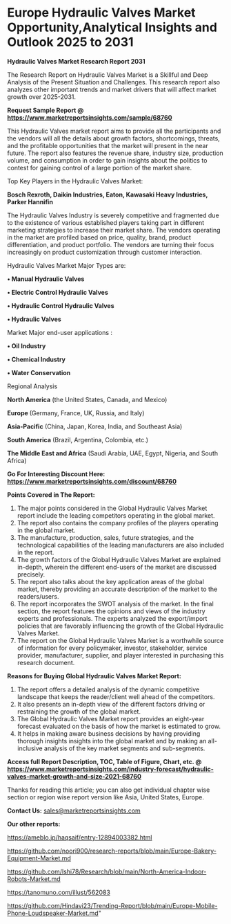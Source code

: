 # Europe Hydraulic Valves Market Opportunity,Analytical Insights and Outlook 2025 to 2031

<strong>Hydraulic Valves Market Research Report 2031</strong>

The Research Report on Hydraulic Valves Market is a Skillful and Deep Analysis of the Present Situation and Challenges. This research report also analyzes other important trends and market drivers that will affect market growth over 2025-2031.

<strong>Request Sample Report @ <a href=https://www.marketreportsinsights.com/sample/68760>https://www.marketreportsinsights.com/sample/68760</a></strong>

This Hydraulic Valves market report aims to provide all the participants and the vendors will all the details about growth factors, shortcomings, threats, and the profitable opportunities that the market will present in the near future. The report also features the revenue share, industry size, production volume, and consumption in order to gain insights about the politics to contest for gaining control of a large portion of the market share.

Top Key Players in the Hydraulic Valves Market:

<strong>Bosch Rexroth, Daikin Industries, Eaton, Kawasaki Heavy Industries, Parker Hannifin</strong>

The Hydraulic Valves Industry is severely competitive and fragmented due to the existence of various established players taking part in different marketing strategies to increase their market share. The vendors operating in the market are profiled based on price, quality, brand, product differentiation, and product portfolio. The vendors are turning their focus increasingly on product customization through customer interaction.

Hydraulic Valves Market Major Types are:

<strong>• Manual Hydraulic Valves

• Electric Control Hydraulic Valves

• Hydraulic Control Hydraulic Valves

• Hydraulic Valves</strong>

Market Major end-user applications :

<strong>• Oil Industry

• Chemical Industry

• Water Conservation</strong>

Regional Analysis

</u><strong><b>North America</b></strong> (the United States, Canada, and Mexico)

<strong><b>Europe </b></strong>(Germany, France, UK, Russia, and Italy)

<strong><b>Asia-Pacific</b></strong> (China, Japan, Korea, India, and Southeast Asia)

<strong><b>South America</b></strong> (Brazil, Argentina, Colombia, etc.)

<strong><b>The Middle East and Africa</b></strong> (Saudi Arabia, UAE, Egypt, Nigeria, and South Africa)

<strong>Go For Interesting Discount Here: <a href=https://www.marketreportsinsights.com/discount/68760>https://www.marketreportsinsights.com/discount/68760</a></strong>

<strong>Points Covered in The Report:</strong>
<ol>
  <li>The major points considered in the Global Hydraulic Valves Market report include the leading competitors operating in the global market.</li>
  <li>The report also contains the company profiles of the players operating in the global market.</li>
  <li>The manufacture, production, sales, future strategies, and the technological capabilities of the leading manufacturers are also included in the report.</li>
  <li>The growth factors of the Global Hydraulic Valves Market are explained in-depth, wherein the different end-users of the market are discussed precisely.</li>
  <li>The report also talks about the key application areas of the global market, thereby providing an accurate description of the market to the readers/users.</li>
  <li>The report incorporates the SWOT analysis of the market. In the final section, the report features the opinions and views of the industry experts and professionals. The experts analyzed the export/import policies that are favorably influencing the growth of the Global Hydraulic Valves Market.</li>
  <li>The report on the Global Hydraulic Valves Market is a worthwhile source of information for every policymaker, investor, stakeholder, service provider, manufacturer, supplier, and player interested in purchasing this research document.</li>
</ol>
<strong>Reasons for Buying Global Hydraulic Valves Market Report:</strong>

<ol>
  <li>The report offers a detailed analysis of the dynamic competitive landscape that keeps the reader/client well ahead of the competitors.</li>
  <li>It also presents an in-depth view of the different factors driving or restraining the growth of the global market.</li>
  <li>The Global Hydraulic Valves Market report provides an eight-year forecast evaluated on the basis of how the market is estimated to grow.</li>
  <li>It helps in making aware business decisions by having providing thorough insights insights into the global market and by making an all-inclusive analysis of the key market segments and sub-segments.</li>
</ol>
<strong>Access full Report Description, TOC, Table of Figure, Chart, etc. @ <a href=https://www.marketreportsinsights.com/industry-forecast/hydraulic-valves-market-growth-and-size-2021-68760>https://www.marketreportsinsights.com/industry-forecast/hydraulic-valves-market-growth-and-size-2021-68760</a></strong>


Thanks for reading this article; you can also get individual chapter wise section or region wise report version like Asia, United States, Europe.

<strong>Contact Us:</strong>
sales@marketreportsinsights.com

<strong>Our other reports:</strong>

<a href=https://ameblo.jp/haqsaif/entry-12894003382.html>https://ameblo.jp/haqsaif/entry-12894003382.html</a>

<a href=https://github.com/noori900/research-reports/blob/main/Europe-Bakery-Equipment-Market.md>https://github.com/noori900/research-reports/blob/main/Europe-Bakery-Equipment-Market.md</a>

<a href=https://github.com/Ishi78/Research/blob/main/North-America-Indoor-Robots-Market.md>https://github.com/Ishi78/Research/blob/main/North-America-Indoor-Robots-Market.md</a>

<a href=https://tanomuno.com/illust/562083>https://tanomuno.com/illust/562083</a>

<a href=https://github.com/Hindavi23/Trending-Report/blob/main/Europe-Mobile-Phone-Loudspeaker-Market.md>https://github.com/Hindavi23/Trending-Report/blob/main/Europe-Mobile-Phone-Loudspeaker-Market.md</a>"
